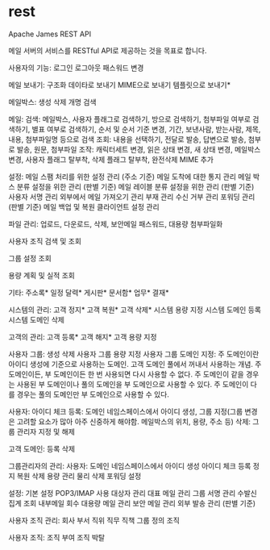 # rest

Apache James REST API

메일 서버의 서비스를 RESTful API로 제공하는 것을 목표로 합니다.

사용자의 기능:
 로그인
 로그아웃
 패스워드 변경

 메일 보내기:
  구조화 데이타로 보내기
  MIME으로 보내기
  템플릿으로 보내기*

 메일박스:
  생성
  삭제
  개명
  검색

 메일:
  검색: 메일박스, 사용자 플래그로 검색하기, 방으로 검색하기, 첨부파일 여부로 검색하기, 별표 여부로 검색하기, 순서 및 순서 기준 변경, 기간, 보낸사람, 받는사람, 제목, 내용, 첨부파일명 등으로 검색
  조회: 내용을 선택하기, 전달로 발송, 답변으로 발송, 첨부로 발송, 원문, 첨부파일
  조작: 캐릭터세트 변경, 읽은 상태 변경, 새 상태 변경, 메일박스 변경, 사용자 플래그 탈부착, 삭제 플래그 탈부착, 완전삭제
  MIME 추가

 설정:
  메일 스팸 처리를 위한 설정 관리 (주소 기준)
  메일 도착에 대한 통지 관리
  메일 박스 분류 설정을 위한 관리 (판별 기준)
  메일 레이블 분류 설정을 위한 관리 (판별 기준)
  사용자 서명 관리
  외부에서 메일 가져오기 관리
  부재 관리
  수신 거부 관리
  포워딩 관리 (판별 기준)
  메일 백업 및 복원
  클라이언트 설정 관리

 파일 관리: 업로드, 다운로드, 삭제, 보안메일 패스워드, 대용량 첨부파일화

 사용자 조직 검색 및 조회

 그룹 설정 조회

 용량 계획 및 실적 조회

 기타:
  주소록*
  일정 달력*
  게시판*
  문서함*
  업무*
  결재*

시스템의 관리:
 고객 정지*
 고객 복원*
 고객 삭제*
 시스템 용량 지정
 시스템 도메인 등록
 시스템 도메인 삭제

고객의 관리:
 고객 등록*
 고객 해지*
 고객 용량 지정

 사용자 그룹:
  생성
  삭제
  사용자 그룹 용량 지정
  사용자 그룹 도메인 지정: 주 도메인이란 아이디 생성에 기준으로 사용하는 도메인. 고객 도메인 풀에서 꺼내서 사용하는 개념. 주 도메인이든, 부 도메인이든 한 번 사용되면 다시 사용할 수 없다.
               주 도메인이 같을 경우는 사용된 부 도메인이나 풀의 도메인을 부 도메인으로 사용할 수 있다.
               주 도메인이 다를 경우는 풀의 도메인만 부 도메인으로 사용할 수 있다.

 사용자:
  아이디 체크
  등록: 도메인 네임스페이스에서 아이디 생성, 그룹 지정(그룹 변경은 고려할 요소가 많아 아주 신중하게 해야함. 메일박스의 위치, 용량, 주소 등)
  삭제:
  그룹 관리자 지정 및 해제

 고객 도메인:
  등록
  삭제

그룹관리자의 관리:
 사용자: 도메인 네임스페이스에서 아이디 생성
  아이디 체크
  등록
  정지
  복원
  삭제
  용량 관리
  물리 삭제
  포워딩 설정

 설정:
  기본 설정
  POP3/IMAP 사용 대상자 관리
  대표 메일 관리
  그룹 서명 관리
  수발신 집계 조회
  내부메일 회수
  대용량 메일 관리
  보안 메일 관리
  외부 발송 관리 (판별 기준)

 사용자 조직 관리:
  회사
  부서
  직위
  직무
  직책
  그룹 정의 조직

 사용자 조직:
  조직 부여
  조직 박탈
